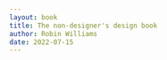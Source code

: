 ```yaml
---
layout: book
title: The non-designer's design book
author: Robin Williams
date: 2022-07-15
---
```


